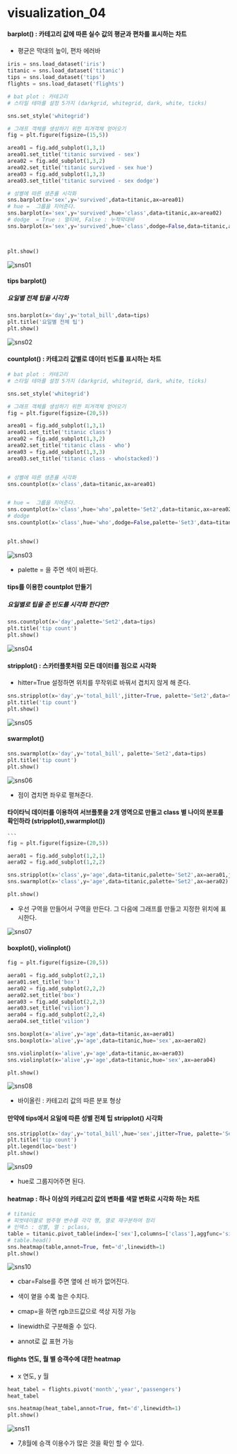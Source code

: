 # visualization_04

#### barplot() : 카테고리 값에 따른 실수 값의 평균과 편차를 표시하는 차트

- 평균은 막대의 높이, 편차 에러바

```python
iris = sns.load_dataset('iris')
titanic = sns.load_dataset('titanic')
tips = sns.load_dataset('tips')
flights = sns.load_dataset('flights')
```

```python
# bat plot : 카테고리
# 스타일 테마를 설정 5가지 (darkgrid, whitegrid, dark, white, ticks)

sns.set_style('whitegrid')

# 그래프 객체를 생성하기 위한 피겨객체 얻어오기
fig = plt.figure(figsize=(15,5))

area01 = fig.add_subplot(1,3,1)
area01.set_title('titanic survived - sex')
area02 = fig.add_subplot(1,3,2)
area02.set_title('titanic survived - sex hue')
area03 = fig.add_subplot(1,3,3)
area03.set_title('titanic survived - sex dodge')

# 성별에 따른 생존률 시각화
sns.barplot(x='sex',y='survived',data=titanic,ax=area01)
# hue =  그룹을 지어준다.
sns.barplot(x='sex',y='survived',hue='class',data=titanic,ax=area02)
# dodge  = True : 멀티바, False : 누적막대바
sns.barplot(x='sex',y='survived',hue='class',dodge=False,data=titanic,ax=area03)



plt.show()
```

![sns01](./img/sns01.png)

#### tips barplot()
##### 요일별 전체 팁을 시각화

```python
sns.barplot(x='day',y='total_bill',data=tips)
plt.title('요일별 전체 팁')
plt.show()
```

![sns02](./img/sns02.png)

#### countplot() : 카테고리 값별로 데이터 빈도를 표시하는 차트

```python
# bat plot : 카테고리
# 스타일 테마를 설정 5가지 (darkgrid, whitegrid, dark, white, ticks)

sns.set_style('whitegrid')

# 그래프 객체를 생성하기 위한 피겨객체 얻어오기
fig = plt.figure(figsize=(20,5))

area01 = fig.add_subplot(1,3,1)
area01.set_title('titanic class')
area02 = fig.add_subplot(1,3,2)
area02.set_title('titanic class - who')
area03 = fig.add_subplot(1,3,3)
area03.set_title('titanic class - who(stacked)')


# 성별에 따른 생존률 시각화
sns.countplot(x='class',data=titanic,ax=area01)


# hue =  그룹을 지어준다.
sns.countplot(x='class',hue='who',palette='Set2',data=titanic,ax=area02)
# dodge 
sns.countplot(x='class',hue='who',dodge=False,palette='Set3',data=titanic,ax=area03)


plt.show()
```

![sns03](./img/sns03.png)

- palette = 을 주면 색이 바뀐다.

#### tips를 이용한 countplot 만들기

##### 요일별로 팁을 준 빈도를 시각화 한다면?

```python
sns.countplot(x='day',palette='Set2',data=tips)
plt.title('tip count')
plt.show()
```

![sns04](./img/sns04.png)

#### stripplot() : 스카터플롯처럼 모든 데이터를 점으로 시각화

- hitter=True 설정하면 위치를 무작위로 바꿔서 겹치지 않게 해 준다.

```python
sns.stripplot(x='day',y='total_bill',jitter=True, palette='Set2',data=tips)
plt.title('tip count')
plt.show()
```

![sns05](./img/sns05.png)

#### swarmplot()

```python
sns.swarmplot(x='day',y='total_bill', palette='Set2',data=tips)
plt.title('tip count')
plt.show()
```

![sns06](./img/sns06.png)

- 점이 겹치면 좌우로 펼쳐준다.

#### 타이타닉 데이터를 이용하여 서브플롯을 2개 영역으로 만들고   class  별 나이의 분포를 확인하라 (stripplot(),swarmplot())

```python
​```
fig = plt.figure(figsize=(20,5))

aera01 = fig.add_subplot(1,2,1)
aera02 = fig.add_subplot(1,2,2)

sns.stripplot(x='class',y='age',data=titanic,palette='Set2',ax=aera01,jitter=True)
sns.swarmplot(x='class',y='age',data=titanic,palette='Set2',ax=aera02)

plt.show()
```

- 우선 구역을 만들어서 구역을 만든다. 그 다음에 그래프를 만들고 지정한 위치에 표시한다.

![sns07](./img/sns07.png)

#### boxplot(), violinplot()

```python
fig = plt.figure(figsize=(20,5))

aera01 = fig.add_subplot(2,2,1)
aera01.set_title('box')
aera02 = fig.add_subplot(2,2,2)
aera02.set_title('box')
aera03 = fig.add_subplot(2,2,3)
aera03.set_title('vilion')
aera04 = fig.add_subplot(2,2,4)
aera04.set_title('vilion')

sns.boxplot(x='alive',y='age',data=titanic,ax=aera01)
sns.boxplot(x='alive',y='age',data=titanic,hue='sex',ax=aera02)

sns.violinplot(x='alive',y='age',data=titanic,ax=aera03)
sns.violinplot(x='alive',y='age',data=titanic,hue='sex',ax=aera04)

plt.show()
```

![sns08](./img/sns08.png)

- 바이올린 : 카테고리 값의 따른 분포 형상

#### 만약에 tips에서 요일에 따른 성별 전체 팁 stripplot() 시각화

```python
sns.stripplot(x='day',y='total_bill',hue='sex',jitter=True, palette='Set2',data=tips)
plt.title('tip count')
plt.legend(loc='best')
plt.show()
```

![sns09](./img/sns09.png)

- hue로 그룹지어주면 된다.

#### heatmap : 하나 이상의 카테고리 값의 변화를 색깔 변화로 시각화 하는 차트

```python
# titanic 
# 피벗테이블로 범주형 변수를 각각 행, 열로 재구분하여 정리
# 인덱스 : 성별, 열 : pclass, 
table = titanic.pivot_table(index=['sex'],columns=['class'],aggfunc='size')
# table.head()
sns.heatmap(table,annot=True, fmt='d',linewidth=1)
plt.show()
```

![sns10](./img/sns10.png)

- cbar=False를 주면 옆에 선 바가 없어진다.
- 색이 옅을 수록 높은 수치다.

- cmap=을 하면 rgb코드값으로 색상 지정 가능

- linewidth로 구분해줄 수 있다.

- annot로 값 표현 가능

#### flights 연도, 월 별 승객수에 대한 heatmap 

- x  연도, y 월

```python
heat_tabel = flights.pivot('month','year','passengers')
heat_tabel
```

```python
sns.heatmap(heat_tabel,annot=True, fmt='d',linewidth=1)
plt.show()
```

![sns11](./img/sns11.png)

- 7,8월에 승객 이용수가 많은 것을 확인 할 수 있다.

